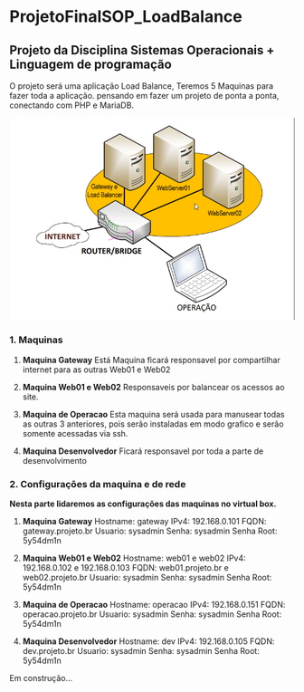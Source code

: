# ProjetoFinalSOP_LoadBalance
## Projeto da Disciplina Sistemas Operacionais + Linguagem de programação

O projeto será uma aplicação Load Balance, Teremos 5 Maquinas para fazer toda a aplicação. pensando em fazer um projeto de ponta a ponta, conectando com PHP e MariaDB.

![Alt ou título da imagem](/2021-12-16%2019_33_21-Calculadora.png)

### 1. Maquinas

1. **Maquina Gateway**
   Está Maquina ficará responsavel por compartilhar internet para as outras Web01 e Web02
2. **Maquina Web01 e Web02** 
    Responsaveis por balancear os acessos ao site. 

3. **Maquina de Operacao**
   Esta maquina será usada para manusear todas as outras 3 anteriores, pois serão instaladas em modo grafico e serão somente acessadas via ssh. 

4. **Maquina Desenvolvedor**
    Ficará responsavel por toda a parte de desenvolvimento 

### 2. Configurações da maquina e de rede

**Nesta parte lidaremos as configurações das maquinas no virtual box.**

1. **Maquina Gateway**
    Hostname: gateway
    IPv4: 192.168.0.101
    FQDN: gateway.projeto.br
    Usuario: sysadmin
    Senha: sysadmin
    Senha Root: 5y54dm1n
    <br>
   
2. **Maquina Web01 e Web02** 
    Hostname: web01 e web02
    IPv4: 192.168.0.102 e 192.168.0.103
    FQDN: web01.projeto.br e web02.projeto.br
    Usuario: sysadmin
    Senha: sysadmin
    Senha Root: 5y54dm1n
    <br>


3. **Maquina de Operacao**
    Hostname: operacao
    IPv4: 192.168.0.151
    FQDN: operacao.projeto.br
    Usuario: sysadmin
    Senha: sysadmin
    Senha Root: 5y54dm1n
    <br> 

4. **Maquina Desenvolvedor**
    Hostname: dev
    IPv4: 192.168.0.105
    FQDN: dev.projeto.br
    Usuario: sysadmin
    Senha: sysadmin
    Senha Root: 5y54dm1n
    <br>











Em construção...





